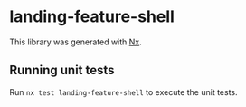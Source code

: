 # landing-feature-shell

This library was generated with [Nx](https://nx.dev).

## Running unit tests

Run `nx test landing-feature-shell` to execute the unit tests.
